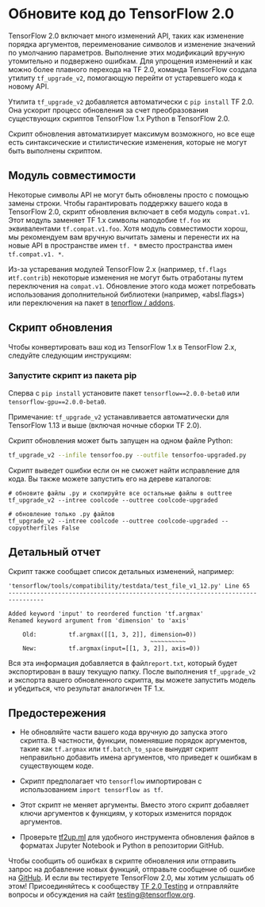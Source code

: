 # Обновите код до TensorFlow 2.0

TensorFlow 2.0 включает много изменений API, таких как изменение порядка
аргументов, переименование символов и изменение значений по умолчанию
параметров. Выполнение этих модификаций вручную утомительно и подвержено
ошибкам. Для упрощения изменений и как можно более плавного перехода на TF 2.0,
команда TensorFlow создала утилиту `tf_upgrade_v2`, помогающую перейти от
устаревшего кода к новому API.

Утилита `tf_upgrade_v2` добавляется автоматически с `pip install` TF 2.0. Она
ускорит процесс обновления за счет преобразования существующих скриптов
TensorFlow 1.x Python в TensorFlow 2.0.

Скрипт обновления автоматизирует максимум возможного, но все еще есть
синтаксические и стилистические изменения, которые не могут быть выполнены
скриптом.

## Модуль совместимости

Некоторые символы API не могут быть обновлены просто с помощью замены строки.
Чтобы гарантировать поддержку вашего кода в TensorFlow 2.0, скрипт обновления
включает в себя модуль `compat.v1`. Этот модуль заменяет TF 1.x символы
наподобие `tf.foo` их эквивалентами `tf.compat.v1.foo`. Хотя модуль
совместимости хорош, мы рекомендуем вам вручную вычитать замены и перенести их
на новые API в пространстве имен `tf. *` вместо пространства имен `tf.compat.v1.
*`.

Из-за устаревания модулей TensorFlow 2.x (например, `tf.flags` и`tf.contrib`)
некоторые изменения не могут быть отработаны путем переключения на `compat.v1`.
Обновление этого кода может потребовать использования дополнительной библиотеки
(например, «absl.flags») или переключения на пакет в
[tenorflow / addons](http://www.github.com/tensorflow/addons).

## Скрипт обновления

Чтобы конвертировать ваш код из TensorFlow 1.x в TensorFlow 2.x, следуйте
следующим инструкциям:

### Запустите скрипт из пакета pip

Сперва с `pip install` установите пакет `tensorflow==2.0.0-beta0` или
`tensorflow-gpu==2.0.0-beta0`.

Примечание: `tf_upgrade_v2` устанавливается автоматически для TensorFlow 1.13 и
выше (включая ночные сборки TF 2.0).

Скрипт обновления может быть запущен на одном файле Python:

```sh
tf_upgrade_v2 --infile tensorfoo.py --outfile tensorfoo-upgraded.py
```

Скрипт выведет ошибки если он не сможет найти исправление для кода. Вы также
можете запустить его на дереве каталогов:

```
# обновите файлы .py и скопируйте все остальные файлы в outtree
tf_upgrade_v2 --intree coolcode --outtree coolcode-upgraded

# обновление только .py файлов
tf_upgrade_v2 --intree coolcode --outtree coolcode-upgraded --copyotherfiles False
```

## Детальный отчет

Скрипт также сообщает список детальных изменений, например:

```
'tensorflow/tools/compatibility/testdata/test_file_v1_12.py' Line 65
--------------------------------------------------------------------------------

Added keyword 'input' to reordered function 'tf.argmax'
Renamed keyword argument from 'dimension' to 'axis'

    Old:         tf.argmax([[1, 3, 2]], dimension=0))
                                        ~~~~~~~~~~
    New:         tf.argmax(input=[[1, 3, 2]], axis=0))

```

Вся эта информация добавляется в файл`report.txt`, который будет экспортирован в
вашу текущую папку. После выполнения `tf_upgrade_v2` и экспорта вашего
обновленного скрипта, вы можете запустить модель и убедиться, что результат
аналогичен TF 1.x.

## Предостережения

-   Не обновляйте части вашего кода вручную до запуска этого скрипта. В
    частности, функции, поменявшие порядок аргументов, такие как `tf.argmax` или
    `tf.batch_to_space` вынудят скрипт неправильно добавить имена аргументов,
    что приведет к ошибкам в существующем коде.

-   Скрипт предполагает что `tensorflow` импортирован с использованием `import
    tensorflow as tf`.

-   Этот скрипт не меняет аргументы. Вместо этого скрипт добавляет ключи
    аргументов к функциям, у которых изменится порядок аргументов.

-   Проверьте [tf2up.ml](http://tf2up.ml) для удобного инструмента обновления
    файлов в форматах Jupyter Notebook и Python в репозитории GitHub.

Чтобы сообщить об ошибках в скрипте обновления или отправить запрос на
добавление новых функций, отправьте сообщение об ошибке на
[GitHub](https://github.com/tensorflow/tensorflow/issues). И если вы тестируете
TensorFlow 2.0, мы хотим услышать об этом! Присоединяйтесь к сообществу
[TF 2.0 Testing](https://groups.google.com/a/tensorflow.org/forum/#!forum/testing)
и отправляйте вопросы и обсуждения на сайт
[testing@tensorflow.org](mailto:testing@tensorflow.org).
